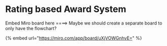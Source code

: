 # Rating based Award System

Embed Miro board here ====> Maybe we should create a separate board to only have the flowchart?&#x20;

{% embed url="https://miro.com/app/board/uXjVOWGnhvE=" %}
